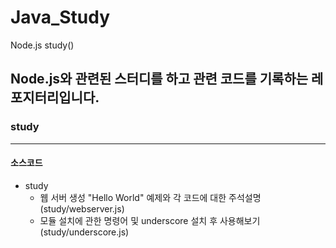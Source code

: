 # Java_Study

Node.js study()
<br>

## Node.js와 관련된 스터디를 하고 관련 코드를 기록하는 레포지터리입니다.

### study

---

#### 소스코드

- study
  - 웹 서버 생성 "Hello World" 예제와 각 코드에 대한 주석설명(study/webserver.js)
  - 모듈 설치에 관한 명령어 및 underscore 설치 후 사용해보기(study/underscore.js)
